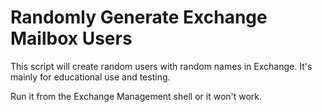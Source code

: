 # Randomly Generate Exchange Mailbox Users

This script will create random users with random names in Exchange. It's mainly for educational use and testing.

Run it from the Exchange Management shell or it won't work.
